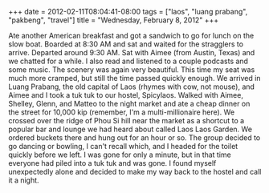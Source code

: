 +++
date = 2012-02-11T08:04:41-08:00
tags = ["laos", "luang prabang", "pakbeng", "travel"]
title = "Wednesday, February 8, 2012"
+++

Ate another American breakfast and got a sandwich to go for lunch on the slow boat. Boarded at 8:30 AM and sat and waited for the stragglers to arrive. Departed around 9:30 AM. Sat with Aimee (from Austin, Texas) and we chatted for a while. I also read and listened to a couple podcasts and some music. The scenery was again very beautiful. This time my seat was much more cramped, but still the time passed quickly enough. We arrived in Luang Prabang, the old capital of Laos (rhymes with cow, not mouse), and Aimee and I took a tuk tuk to our hostel, Spicylaos. Walked with Aimee, Shelley, Glenn, and Matteo to the night market and ate a cheap dinner on the street for 10,000 kip (remember, I'm a multi-millionaire here). We crossed over the ridge of Phou Si hill near the market as a shortcut to a popular bar and lounge we had heard about called Laos Laos Garden. We ordered buckets there and hung out for an hour or so. The group decided to go dancing or bowling, I can't recall which, and I headed for the toilet quickly before we left. I was gone for only a minute, but in that time everyone had piled into a tuk tuk and was gone. I found myself unexpectedly alone and decided to make my way back to the hostel and call it a night.
